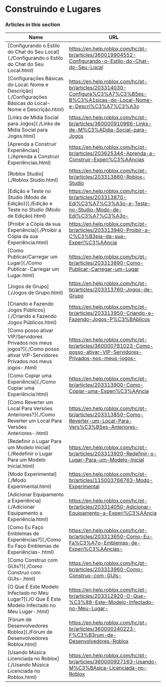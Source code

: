 # Construindo e Lugares  
### Articles in this section
Name|URL
-|-
[Configurando o Estilo do Chat do Seu Local](./Configurando o Estilo do Chat do Seu Local.html) |https://en.help.roblox.com/hc/pt-br/articles/360019904552-Configurando-o-Estilo-do-Chat-do-Seu-Local
[Configurações Básicas do Local: Nome e Descrição](./Configurações Básicas do Local- Nome e Descrição.html) |https://en.help.roblox.com/hc/pt-br/articles/203314030-Configura%C3%A7%C3%B5es-B%C3%A1sicas-do-Local-Nome-e-Descri%C3%A7%C3%A3o
[Links de Mídia Social para Jogos](./Links de Mídia Social para Jogos.html) |https://en.help.roblox.com/hc/pt-br/articles/360000910966-Links-de-M%C3%ADdia-Social-para-Jogos
[Aprenda a Construir Experiências](./Aprenda a Construir Experiências.html) |https://en.help.roblox.com/hc/pt-br/articles/203625344-Aprenda-a-Construir-Experi%C3%AAncias
[Roblox Studio](./Roblox Studio.html) |https://en.help.roblox.com/hc/pt-br/articles/203313860-Roblox-Studio
[Edição e Teste no Studio (Modo de Edição)](./Edição e Teste no Studio (Modo de Edição).html) |https://en.help.roblox.com/hc/pt-br/articles/203313870-Edi%C3%A7%C3%A3o-e-Teste-no-Studio-Modo-de-Edi%C3%A7%C3%A3o-
[Proibir a Cópia da sua Experiência](./Proibir a Cópia da sua Experiência.html) |https://en.help.roblox.com/hc/pt-br/articles/203313940-Proibir-a-C%C3%B3pia-da-sua-Experi%C3%AAncia
[Como Publicar/Carregar um Lugar](./Como Publicar-Carregar um Lugar.html) |https://en.help.roblox.com/hc/pt-br/articles/203313890-Como-Publicar-Carregar-um-Lugar
[Jogos de Grupo](./Jogos de Grupo.html) |https://en.help.roblox.com/hc/pt-br/articles/203313760-Jogos-de-Grupo
[Criando e Fazendo Jogos Públicos](./Criando e Fazendo Jogos Públicos.html) |https://en.help.roblox.com/hc/pt-br/articles/203313950-Criando-e-Fazendo-Jogos-P%C3%BAblicos
[Como posso ativar VIP/Servidores Privados nos meus jogos?](./Como posso ativar VIP-Servidores Privados nos meus jogos-.html) |https://en.help.roblox.com/hc/pt-br/articles/360000781023-Como-posso-ativar-VIP-Servidores-Privados-nos-meus-jogos-
[Como Copiar uma Experiência](./Como Copiar uma Experiência.html) |https://en.help.roblox.com/hc/pt-br/articles/203313900-Como-Copiar-uma-Experi%C3%AAncia
[Como Reverter um Local Para Versões Anteriores?](./Como Reverter um Local Para Versões Anteriores-.html) |https://en.help.roblox.com/hc/pt-br/articles/203313850-Como-Reverter-um-Local-Para-Vers%C3%B5es-Anteriores-
[Redefinir o Lugar Para um Modelo Inicial](./Redefinir o Lugar Para um Modelo Inicial.html) |https://en.help.roblox.com/hc/pt-br/articles/203313920-Redefinir-o-Lugar-Para-um-Modelo-Inicial
[Modo Experimental](./Modo Experimental.html) |https://en.help.roblox.com/hc/pt-br/articles/115003766763-Modo-Experimental
[Adicionar Equipamento a Experiência](./Adicionar Equipamento a Experiência.html) |https://en.help.roblox.com/hc/pt-br/articles/203314050-Adicionar-Equipamento-a-Experi%C3%AAncia
[Como Eu Faço Emblemas de Experiências?](./Como Eu Faço Emblemas de Experiências-.html) |https://en.help.roblox.com/hc/pt-br/articles/203313650-Como-Eu-Fa%C3%A7o-Emblemas-de-Experi%C3%AAncias-
[Como Construo com GUIs?](./Como Construo com GUIs-.html) |https://en.help.roblox.com/hc/pt-br/articles/203313960-Como-Construo-com-GUIs-
[O Que É Este Modelo Infectado no Meu Lugar?](./O Que É Este Modelo Infectado no Meu Lugar-.html) |https://en.help.roblox.com/hc/pt-br/articles/203312920-O-Que-%C3%89-Este-Modelo-Infectado-no-Meu-Lugar-
[Fórum de Desenvolvedores Roblox](./Fórum de Desenvolvedores Roblox.html) |https://en.help.roblox.com/hc/pt-br/articles/360000240223-F%C3%B3rum-de-Desenvolvedores-Roblox
[Usando Música Licenciada no Roblox](./Usando Música Licenciada no Roblox.html) |https://en.help.roblox.com/hc/pt-br/articles/360000927163-Usando-M%C3%BAsica-Licenciada-no-Roblox